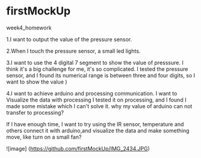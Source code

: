 # firstMockUp
week4_homework


1.I want to output the value of the pressure sensor.


2.When I touch the pressure sensor, a small led lights.


3.I want to use the 4 digital 7 segment to show the value of presssure. I think it's a big challenge for me, it's so complicated.
I tested the pressure sensor, and I found its numerical range is between three and four digits, so I want to show the value )


4.I want to achieve arduino and processing communication. I want to Visualize the data  with processing
I tested it on processing, and I found I made some mistake which I can't solve it. why my value of arduino can not transfer to processing?


If I have enough time, I want to try using the IR sensor, temperature and others connect it with arduino,and visualize the data and make something move, like turn on a small fan?

![image] (https://github.com/firstMockUp/IMG_2434.JPG)


